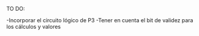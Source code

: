 
TO DO:

-Incorporar el circuito lógico de P3
-Tener en cuenta el bit de validez para los cálculos y valores
